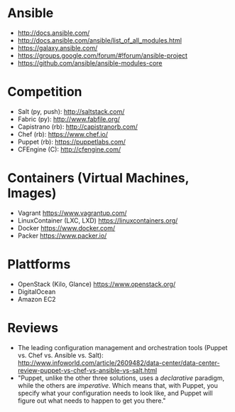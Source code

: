 
# Ansible

- http://docs.ansible.com/
- http://docs.ansible.com/ansible/list_of_all_modules.html
- https://galaxy.ansible.com/
- https://groups.google.com/forum/#!forum/ansible-project
- https://github.com/ansible/ansible-modules-core

# Competition

- Salt (py, push): http://saltstack.com/
- Fabric (py): http://www.fabfile.org/
- Capistrano (rb): http://capistranorb.com/
- Chef (rb): https://www.chef.io/
- Puppet (rb): https://puppetlabs.com/
- CFEngine (C): http://cfengine.com/

# Containers (Virtual Machines, Images)

- Vagrant https://www.vagrantup.com/
- LinuxContainer (LXC, LXD) https://linuxcontainers.org/
- Docker https://www.docker.com/
- Packer https://www.packer.io/

# Plattforms

- OpenStack (Kilo, Glance) https://www.openstack.org/
- DigitalOcean
- Amazon EC2

# Reviews

- The leading configuration management and orchestration tools (Puppet vs. Chef vs. Ansible vs. Salt): http://www.infoworld.com/article/2609482/data-center/data-center-review-puppet-vs-chef-vs-ansible-vs-salt.html
- "Puppet, unlike the other three solutions, uses a *declarative* paradigm, while the others are *imperative*. Which means that, with Puppet, you specify what your configuration needs to look like, and Puppet will figure out what needs to happen to get you there."
